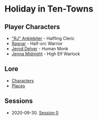 # Holiday in Ten-Towns

## Player Characters
* ["RJ" Anklebiter](Player_RJ.md) - Halfling Cleric
* [Ragnar](Player_Ragnar.md) - Half-orc Warrior
* [Jerod Delver](Player_Jerod.md) - Human Monk
* [Jenna Midnight](Player_Jenna.md) - High Elf Warlock

## Lore
* [Characters](Characters.md)
* [Places](Places.md)

## Sessions
* 2020-09-30. [Session 0](Session_0.md)
<!--stackedit_data:
eyJoaXN0b3J5IjpbLTMwNzkxMDI2OCwyMTE2MTIzMzgyLC0xMj
I4MzEwMDgxXX0=
-->